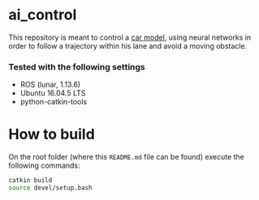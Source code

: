 # ai_control
This repository is meant to control a [car model](https://github.com/AutoModelCar), using neural networks in order to follow a trajectory within his lane and avoid a moving obstacle.

### Tested with the following settings
- ROS (lunar, 1.13.6)
- Ubuntu 16.04.5 LTS
- python-catkin-tools

# How to build
On the root folder (where this `README.md` file can be found) execute the following commands:

```bash
catkin build
source devel/setup.bash
```
